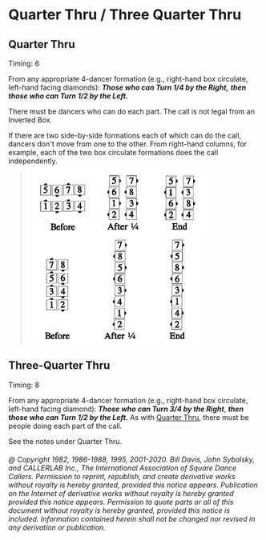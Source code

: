 
# Quarter Thru / Three Quarter Thru

## Quarter Thru

Timing: 6

From any appropriate 4-dancer formation
(e.g., right-hand box circulate, left-hand
facing diamonds):
***Those who can Turn 1/4 by the Right,***
***then those who can Turn 1/2 by the Left.***

There must be dancers who can do each part. The call is not legal from
an Inverted Box.

If there are two side-by-side formations each of which can do the call,
dancers don't move from one to the other.
From right-hand columns, for example, each of the two box
circulate formations does the call independently.

> 
> ![alt](quarter_thru_1a.png)![alt](quarter_thru_1b.png)![alt](quarter_thru_1c.png)  
> ![alt](quarter_thru_1d.png)![alt](quarter_thru_1e.png)![alt](quarter_thru_1f.png)
>

## Three-Quarter Thru

Timing: 8

From any appropriate 4-dancer formation
(e.g., right-hand box circulate, left-hand facing diamond):
***Those who can Turn 3/4 by the Right***,
***then those who can Turn 1/2 by the Left.***
As with [Quarter Thru](quarter_thru.md), there must be people doing each part of the call.

See the notes under Quarter Thru.

###### @ Copyright 1982, 1986-1988, 1995, 2001-2020. Bill Davis, John Sybalsky, and CALLERLAB Inc., The International Association of Square Dance Callers. Permission to reprint, republish, and create derivative works without royalty is hereby granted, provided this notice appears. Publication on the Internet of derivative works without royalty is hereby granted provided this notice appears. Permission to quote parts or all of this document without royalty is hereby granted, provided this notice is included. Information contained herein shall not be changed nor revised in any derivation or publication.

<!-- Parts
QuarterThru1
QuarterThru2
34Thru1
34Thru2
-->
